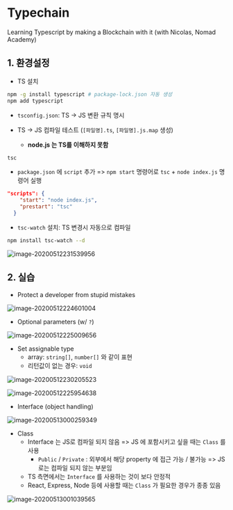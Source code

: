 # Typechain

Learning Typescript by making a Blockchain with it (with Nicolas, Nomad Academy)

## 1. 환경설정

- TS 설치

```bash
npm -g install typescript # package-lock.json 자동 생성
npm add typescript
```

- `tsconfig.json`: TS -> JS 변환 규칙 명시

- TS -> JS 컴파일 테스트 (`[파일명].ts`, `[파일명].js.map` 생성)
  - **node.js 는 TS를 이해하지 못함**

```bash
tsc
```

- `package.json` 에 `script` 추가 => `npm start` 명령어로 `tsc` + `node index.js` 명령어 실행

```json
"scripts": {
    "start": "node index.js",
    "prestart": "tsc"
  }
```

- `tsc-watch` 설치: TS 변경시 자동으로 컴파일

```bash
npm install tsc-watch --d
```

![image-20200512231539956](/Users/eunjung/Documents/typechain/images//image-20200512231539956.png)

## 2. 실습

- Protect a developer from stupid mistakes

![image-20200512224601004](/Users/eunjung/Documents/typechain/images//image-20200512224601004.png)

- Optional parameters (w/ `?`)

![image-20200512225009656](/Users/eunjung/Documents/typechain/images//image-20200512225009656.png)

- Set assignable type
  - array: `string[]`, `number[]` 와 같이 표현
  - 리턴값이 없는 경우: `void`

![image-20200512230205523](/Users/eunjung/Documents/typechain/images//image-20200512230205523.png)

![image-20200512225954638](/Users/eunjung/Documents/typechain/images//image-20200512225954638.png)

- Interface (object handling)

![image-20200513000259349](/Users/eunjung/Documents/typechain/images//image-20200513000259349.png)

- Class
  - Interface 는 JS로 컴파일 되지 않음 => JS 에 포함시키고 싶을 때는 `Class` 를 사용
    - `Public` / `Private` : 외부에서 해당 property 에 접근 가능 / 불가능 => JS 로는 컴파일 되지 않는 부분임
  - TS 측면에서는 `Interface` 를 사용하는 것이 보다 안정적
  - React, Express, Node 등에 사용할 때는 `Class` 가 필요한 경우가 종종 있음

![image-20200513001039565](/Users/eunjung/Documents/typechain/images//image-20200513001039565.png)
